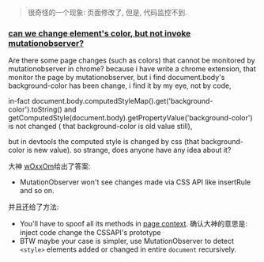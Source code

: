 > 很奇怪的一个现象: 页面修改了, 但是, 代码监控不到.




### [can we change element's color, but not invoke mutationobserver?](https://stackoverflow.com/questions/62120062/can-we-change-elements-color-but-not-invoke-mutationobserver)

Are there some page changes (such as colors) that cannot be monitored by mutationobserver in chrome? because i have write a chrome extension, that monitor the page by mutationobserver, but i find document.body's background-color has been change, i find it by my eye, not by code,

in-fact document.body.computedStyleMap().get('background-color').toString() and getComputedStyle(document.body).getPropertyValue('background-color') is not changed ( that background-color is old value still),

but in devtools the computed style is changed by css (that background-color is new value). so strange, does anyone have any idea about it?



大神 [wOxxOm](https://stackoverflow.com/users/3959875/woxxom)给出了答案: 

- MutationObserver won't see changes made via CSS API like insertRule and so on. 

并且还给了方法: 

- You'll have to spoof all its methods in [page context](https://stackoverflow.com/a/9517879). 确认大神的意思是: inject code change the CSSAPI's prototype
- BTW maybe your case is simpler, use MutationObserver to detect `<style>` elements added or changed in entire `document` recursively.
